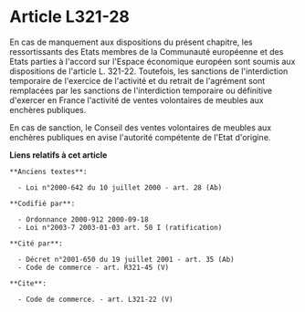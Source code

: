 # Article L321-28

En cas de manquement aux dispositions du présent chapitre, les ressortissants des Etats membres de la Communauté européenne
et des Etats parties à l'accord sur l'Espace économique européen sont soumis aux dispositions de l'article L. 321-22.
Toutefois, les sanctions de l'interdiction temporaire de l'exercice de l'activité et du retrait de l'agrément sont remplacées
par les sanctions de l'interdiction temporaire ou définitive d'exercer en France l'activité de ventes volontaires de meubles
aux enchères publiques.

En cas de sanction, le Conseil des ventes volontaires de meubles aux enchères publiques en avise l'autorité compétente de
l'Etat d'origine.

**Liens relatifs à cet article**

	**Anciens textes**:

	  - Loi n°2000-642 du 10 juillet 2000 - art. 28 (Ab)

	**Codifié par**:

	  - Ordonnance 2000-912 2000-09-18
	  - Loi n°2003-7 2003-01-03 art. 50 I (ratification)

	**Cité par**:

	  - Décret n°2001-650 du 19 juillet 2001 - art. 35 (Ab)
	  - Code de commerce - art. R321-45 (V)

	**Cite**:

	  - Code de commerce. - art. L321-22 (V)
